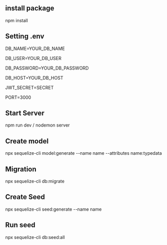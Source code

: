 ## install package

npm install

## Setting .env

DB_NAME=YOUR_DB_NAME

DB_USER=YOUR_DB_USER

DB_PASSWORD=YOUR_DB_PASSWORD

DB_HOST=YOUR_DB_HOST

JWT_SECRET=SECRET

PORT=3000

## Start Server

npm run dev / nodemon server

## Create model
npx sequelize-cli model:generate --name name --attributes name:typedata

## Migration
npx sequelize-cli db:migrate

## Create Seed
npx sequelize-cli seed:generate --name name

## Run seed
npx sequelize-cli db:seed:all